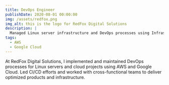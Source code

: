 ```yaml
---
title: DevOps Engineer
publishDate: 2020-08-01 00:00:00
img: /assets/redfox.png
img_alt: this is the logo for RedFox Digital Solutions
description: |
  Managed Linux server infrastructure and DevOps processes using Infrastructure-as-Code methodology.
tags:
  - AWS
  - Google Cloud
---
```

At RedFox Digital Solutions, I implemented and maintained DevOps processes for Linux servers and cloud projects using AWS and Google Cloud. Led CI/CD efforts and worked with cross-functional teams to deliver optimized products and infrastructure.
